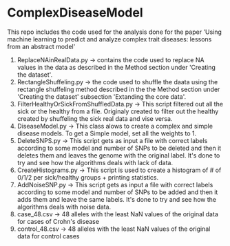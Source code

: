 # ComplexDiseaseModel
This repo includes the code used for the analysis done for the paper 'Using machine learning to predict and analyze complex trait diseases: lessons from an abstract model'

1. ReplaceNAinRealData.py -> contains the code used to replace NA values in the data as described in the Method section under 'Creating the dataset'.
2. RectangleShuffeling.py -> the code used to shuffle the daata using the rectangle shuffeling method described in the the Method section under 
                             'Creating the dataset' subsection 'Extanding the core data'.
3. FilterHealthyOrSickFromShuffledData.py -> This script filtered out all the sick or the healthy from a file. Originaly created to filter out the 
                              healthy created by shuffeling the sick real data and vise versa.
4. DiseaseModel.py -> This class alows to create a complex and simple disease models. To get a Simple model, set all the weights to 1.
5. DeleteSNPS.py ->  This script gets as input a file with correct labels according to some model and number of SNPs to be deleted and then it 
                     deletes them and leaves the genome with the original label. It's done to try and see how the algorithms deals with lack of data.
6. CreateHistograms.py -> This script is used to create a histogram of # of 0/1/2 per sick/healthy groups + printing statistics.
7. AddNoiseSNP.py -> This script gets as input a file with correct labels according to some model and number of SNPs to be added and then it adds them and leave the same labels. It's done to try and see how the algorithms deals with noise data.
8. case_48.csv -> 48 alleles with the least NaN values of the original data for cases of Crohn's disease
9. control_48.csv -> 48 alleles with the least NaN values of the original data for control cases
